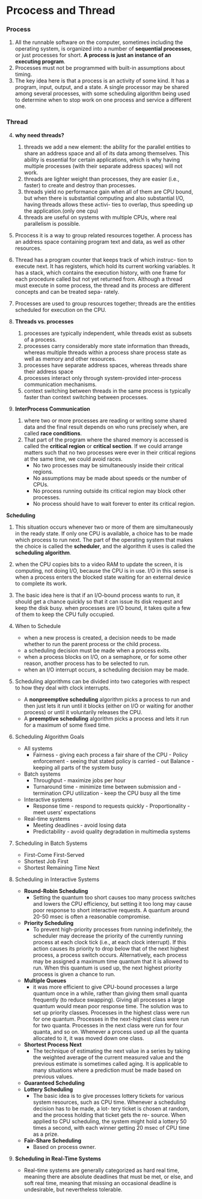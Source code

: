# Prcocess and Thread 


### Process

 1. All the runnable software on the computer, sometimes including the operating system, is organized into a number of **sequential processes**, or just processes for short. **A process is just an instance of an executing program**.
 2. Processes must not be programmed with built-in assumptions about timing.
 3. The key idea here is that a process is an activity of some kind. It has a program, input, output, and a state. A single processor may be shared among several processes, with some scheduling algorithm being used to determine when to stop work on one process and service a different one.
 
### Thread

 4. **why need threads?**
    1. threads we add a new element: the ability for the parallel entities to share an address space and all of its data among themselves. This ability is essential for certain applications, which is why having multiple processes (with their separate address spaces) will not work.
    2. threads are lighter weight than processes, they are easier (i.e., faster) to create and destroy than processes.
    3. threads yield no performance gain when all of them are CPU bound, but when there is substantial computing and also substantial I/O, having threads allows these activi- ties to overlap, thus speeding up the application.(only one cpu)
    4. threads are useful on systems with multiple CPUs, where real parallelism is possible.

 5. Prcocess it is a way to group related resources together. A process has an address space containing program text and data, as well as other resources. 

 6. Thread has a program counter that keeps track of which instruc- tion to execute next. It has registers, which hold its current working variables. It has a stack, which contains the execution history, with one frame for each procedure called but not yet returned from. Although a thread must execute in some process, the thread and its process are different concepts and can be treated sepa- rately.

 7. Processes are used to group resources together; threads are the entities scheduled for execution on the CPU.

 8. **Threads vs. processes**
    1. processes are typically independent, while threads exist as subsets of a process.
    2. processes carry considerably more state information than threads, whereas multiple threads within a process share process state as well as memory and other resources. 
    3. processes have separate address spaces, whereas threads share their address space
    4. processes interact only through system-provided inter-process communication mechanisms.
    5. context switching between threads in the same process is typically faster than context switching between processes.

 9. **InterProcess Communication**
    1. where two or more processes are reading or writing some shared data and the final result depends on who runs precisely when, are called **race conditions**. 
    2. That part of the program where the shared memory is accessed is called the **critical region** or **critical section**. If we could arrange matters such that no two processes were ever in their critical regions at the same time, we could avoid races. 
        - No two processes may be simultaneously inside their critical regions.
        - No assumptions may be made about speeds or the number of CPUs.
        - No process running outside its critical region may block other processes.
        - No process should have to wait forever to enter its critical region.
        
**Scheduling**

 1. This situation occurs whenever two or more of them are simultaneously in the ready state. If only one CPU is available, a
choice has to be made which process to run next. The part of the operating system that makes the choice is called the **scheduler**, and the algorithm it uses is called the **scheduling algorithm**.

 2. when the CPU copies bits to a video RAM to update the screen, it is computing, not doing I/O, because the CPU is in use. I/O in this sense is when a process enters the blocked state waiting for an external device to complete its work.
 
 3. The basic idea here is that if an I/O-bound process wants to run, it should get a chance quickly so that it can issue its disk request and keep the disk busy. when processes are I/O bound, it takes quite a few of them to keep the CPU fully occupied.

 4. When to Schedule
    
    - when a new process is created, a decision needs to be made whether to run the parent process or the child process.
    - a scheduling decision must be made when a process exits.
    - when a process blocks on I/O, on a semaphore, or for some other reason, another process has to be selected to run. 
    - when an I/O interrupt occurs, a scheduling decision may be made.

 5. Scheduling algorithms can be divided into two categories with respect to how they deal with clock interrupts. 
    - A **nonpreemptive scheduling** algorithm picks a process to run and then just lets it run until it blocks (either on I/O or waiting for another process) or until it voluntarily releases the CPU. 
    - A **preemptive scheduling** algorithm picks a process and lets it run for a maximum of some fixed time.

 6. Scheduling Algorithm Goals
    - All systems
        - Fairness - giving each process a fair share of the CPU            - Policy enforcement - seeing that stated policy is carried         - out Balance - keeping all parts of the system busy
    - Batch systems
        - Throughput - maximize jobs per hour
        - Turnaround time - minimize time between submission and            - termination CPU utilization - keep the CPU busy all the time
    - Interactive systems
        - Response time - respond to requests quickly                       - Proportionality - meet users' expectations
    - Real-time systems
        - Meeting deadlines - avoid losing data
        - Predictability - avoid quality degradation in multimedia systems

 7. Scheduling in Batch Systems
    - First-Come First-Served
    - Shortest Job First
    - Shortest Remaining Time Next
 
 8. Scheduling in Interactive Systems
    - **Round-Robin Scheduling** 
        - Setting the quantum too short causes too many process switches and lowers the CPU efficiency, but setting it too long may cause poor response to short interactive requests. A quantum around 20-50 msec is often a reasonable compromise.
    - **Priority Scheduling**
        - To prevent high-priority processes from running indefinitely, the scheduler may decrease the priority of the currently running process at each clock tick (i.e., at each clock interrupt). If this action causes its priority to drop below that of the next highest process, a process switch occurs. Alternatively, each process may be assigned a maximum time quantum that it is allowed to run. When this quantum is used up, the next highest priority process is given a chance to run. 
    - **Multiple Queues**
        - it was more efficient to give CPU-bound processes a large quantum once in a while, rather than giving them small quanta frequently (to reduce swapping). Giving all processes a large quantum would mean poor response time. The solution was to set up priority classes. Processes in the highest class were run for one quantum. Processes in the next-highest class were run for two quanta. Processes in the next class were run for four quanta, and so on. Whenever a process used up all the quanta allocated to it, it was moved down one class.
    - **Shortest Process Next**
        - The technique of estimating the next value in a series by taking the weighted average of the current measured value and the previous estimate is sometimes called aging. It is applicable to many situations where a prediction must be made based on previous values. 
    - **Guaranteed Scheduling** 
    - **Lottery Scheduling**
        - The basic idea is to give processes lottery tickets for various system resources, such as CPU time. Whenever a scheduling decision has to be made, a lot- tery ticket is chosen at random, and the process holding that ticket gets the re- source. When applied to CPU scheduling, the system might hold a lottery 50 times a second, with each winner getting 20 msec of CPU time as a prize. 
    - **Fair-Share Scheduling** 
        - Based on process owner.
        
 9. **Scheduling in Real-Time Systems**
    - Real-time systems are generally categorized as hard real time, meaning there are absolute deadlines that must be met, or else, and soft real time, meaning that missing an occasional deadline is undesirable, but nevertheless tolerable. 
